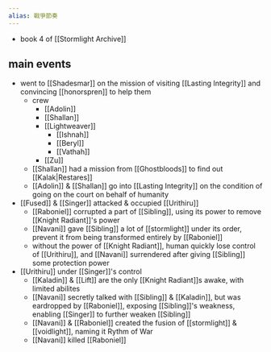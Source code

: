 ```yaml
---
alias: 戰爭節奏
---
```

- book 4 of [[Stormlight Archive]]

## main events
- went to [[Shadesmar]] on the mission of visiting [[Lasting Integrity]] and convincing [[honorspren]] to help them 
	- crew
		- [[Adolin]]
		- [[Shallan]]
		- [[Lightweaver]] 
			- [[Ishnah]]
			- [[Beryl]]
			- [[Vathah]]
		- [[Zu]]
	- [[Shallan]] had a mission from [[Ghostbloods]] to find out [[Kalak|Restares]]
	- [[Adolin]] & [[Shallan]] go into [[Lasting Integrity]] on the condition of going on the court on behalf of humanity
- [[Fused]] & [[Singer]] attacked & occupied [[Urithiru]]
	- [[Raboniel]] corrupted a part of [[Sibling]], using its power to remove [[Knight Radiant]]'s power
	- [[Navani]] gave [[Sibling]] a lot of [[stormlight]] under its order, prevent it from being transformed entirely by [[Raboniel]]
	- without the power of [[Knight Radiant]], human quickly lose control of [[Urithiru]], and [[Navani]] surrendered after giving [[Sibling]] some protection power
- [[Urithiru]] under [[Singer]]'s control
	- [[Kaladin]] & [[Lift]] are the only [[Knight Radiant]]s awake, with limited abilites
	- [[Navani]] secretly talked with [[Sibling]] & [[Kaladin]], but was eardropped by [[Raboniel]], exposing [[Sibling]]'s weakness, enabling [[Singer]] to further weaken [[Sibling]]
	- [[Navani]] & [[Raboniel]] created the fusion of [[stormlight]] & [[voidlight]], naming it Rythm of War
	- [[Navani]] killed [[Raboniel]]